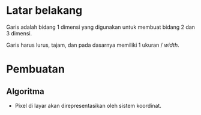 # Latar belakang
Garis adalah bidang 1 dimensi yang digunakan untuk membuat bidang 2 dan 3 dimensi.

Garis harus lurus, tajam, dan pada dasarnya memiliki 1 ukuran / *width*.

# Pembuatan
## Algoritma
- Pixel di layar akan direpresentasikan oleh sistem koordinat. 